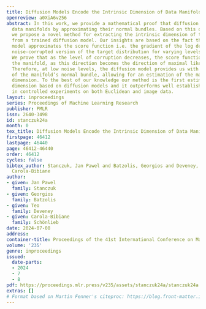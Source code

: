 ```yaml
---
title: Diffusion Models Encode the Intrinsic Dimension of Data Manifolds
openreview: a0XiA6v256
abstract: In this work, we provide a mathematical proof that diffusion models encode
  data manifolds by approximating their normal bundles. Based on this observation
  we propose a novel method for extracting the intrinsic dimension of the data manifold
  from a trained diffusion model. Our insights are based on the fact that a diffusion
  model approximates the score function i.e. the gradient of the log density of a
  noise-corrupted version of the target distribution for varying levels of corruption.
  We prove that as the level of corruption decreases, the score function points towards
  the manifold, as this direction becomes the direction of maximal likelihood increase.
  Therefore, at low noise levels, the diffusion model provides us with an approximation
  of the manifold’s normal bundle, allowing for an estimation of the manifold’s intrinsic
  dimension. To the best of our knowledge our method is the first estimator of intrinsic
  dimension based on diffusion models and it outperforms well established estimators
  in controlled experiments on both Euclidean and image data.
layout: inproceedings
series: Proceedings of Machine Learning Research
publisher: PMLR
issn: 2640-3498
id: stanczuk24a
month: 0
tex_title: Diffusion Models Encode the Intrinsic Dimension of Data Manifolds
firstpage: 46412
lastpage: 46440
page: 46412-46440
order: 46412
cycles: false
bibtex_author: Stanczuk, Jan Pawel and Batzolis, Georgios and Deveney, Teo and Sch\"{o}nlieb,
  Carola-Bibiane
author:
- given: Jan Pawel
  family: Stanczuk
- given: Georgios
  family: Batzolis
- given: Teo
  family: Deveney
- given: Carola-Bibiane
  family: Schönlieb
date: 2024-07-08
address:
container-title: Proceedings of the 41st International Conference on Machine Learning
volume: '235'
genre: inproceedings
issued:
  date-parts:
  - 2024
  - 7
  - 8
pdf: https://proceedings.mlr.press/v235/assets/stanczuk24a/stanczuk24a.pdf
extras: []
# Format based on Martin Fenner's citeproc: https://blog.front-matter.io/posts/citeproc-yaml-for-bibliographies/
---
```

